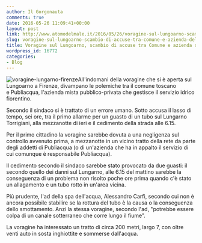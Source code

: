 ```yaml
---
author: Il Gorgonauta
comments: true
date: 2016-05-26 11:09:41+00:00
layout: post
link: http://www.atomodelmale.it/2016/05/26/voragine-sul-lungoarno-scambio-di-accuse-tra-comune-e-azienda-dellacqua/
slug: voragine-sul-lungoarno-scambio-di-accuse-tra-comune-e-azienda-dellacqua
title: Voragine sul Lungoarno, scambio di accuse tra Comune e azienda dell'acqua
wordpress_id: 16772
categories:
- Blog
---
```


![voragine-lungarno-firenze](http://www.atomodelmale.it/wp-content/uploads/2016/05/voragine-lungarno-firenze-300x176.jpg)All'indomani della voragine che si è aperta sul Lungoarno a Firenze, divampano le polemiche tra il comune toscano e Publiacqua, l'azienda mista pubblico-privata che gestisce il servizio idrico fiorentino.

Secondo il sindaco si è trattato di un errore umano. Sotto accusa il lasso di tempo, sei ore, tra il primo allarme per un guasto di un tubo sul Lungarno Torrigiani, alla mezzanotte di ieri e il cedimento della strada alle 6.15.


Per il primo cittadino la voragine sarebbe dovuta a una negligenza sul controllo avvenuto prima, a mezzanotte in un vicino tratto della rete da parte degli addetti di Publiacqua (o di un'azienda che ha in appalto il servizio di cui comunque è responsabile Publiacqua).

Il cedimento secondo il sindaco sarebbe stato provocato da due guasti: il secondo quello dei danni sul Lungarno, alle 6.15 del mattino sarebbe la conseguenza di un problema non risolto poche ore prima quando c'è stato un allagamento e un tubo rotto in un'area vicina.

Più prudente, l'ad della spa dell'acqua, Alessandro Carfì, secondo cui non è ancora possibile stabilire se la rottura del tubo è la causa o la conseguenza dello smottamento. Anzi la stessa voragine, secondo l'ad, "potrebbe essere colpa di un canale sotterraneo che corre lungo il fiume".

La voragine ha interessato un tratto di circa 200 metri, largo 7, con oltre venti auto in sosta inghiottite e sommerse dall'acqua.
